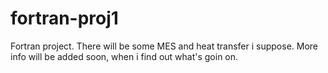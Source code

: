 # fortran-proj1

Fortran project. There will be some MES and heat transfer i suppose. More info will be added soon, when i find out what's goin on.